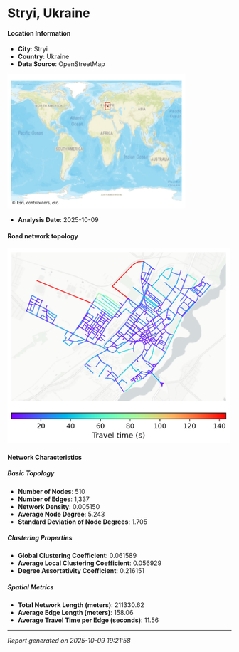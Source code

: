# Stryi, Ukraine

#### Location Information

- **City**: Stryi
- **Country**: Ukraine
- **Data Source**: OpenStreetMap
<img src="Stryi_location.png" alt="Stryi Location Map" width="400" />

- **Analysis Date**: 2025-10-09

#### Road network topology

<img src="Stryi_network_map.png" alt="Stryi Road Network Map" width="500"/>

#### Network Characteristics

##### Basic Topology

- **Number of Nodes**: 510
- **Number of Edges**: 1,337
- **Network Density**: 0.005150
- **Average Node Degree**: 5.243
- **Standard Deviation of Node Degrees**: 1.705

##### Clustering Properties

- **Global Clustering Coefficient**: 0.061589
- **Average Local Clustering Coefficient**: 0.056929
- **Degree Assortativity Coefficient**: 0.216151

##### Spatial Metrics

- **Total Network Length (meters)**: 211330.62
- **Average Edge Length (meters)**: 158.06
- **Average Travel Time per Edge (seconds)**: 11.56

---
*Report generated on 2025-10-09 19:21:58*
